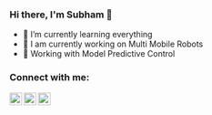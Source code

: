 ### Hi there, I'm Subham 👋



- 🌱 I’m currently learning everything 
- 🌱 I am currently working on Multi Mobile Robots
- 🌱 Working with Model Predictive Control
<!-- - ⚡ Fun fact: I love to play guitar -->

### Connect with me:
[<img align="left" alt="codeSTACKr | LinkedIn" width="22px" src="https://cdn.jsdelivr.net/npm/simple-icons@v3/icons/linkedin.svg" />][linkedin]
[<img align="left" alt="codeSTACKr | Twitter" width="22px" src="https://cdn.jsdelivr.net/npm/simple-icons@v3/icons/twitter.svg" />][twitter]
[<img align="left" alt="codeSTACKr | Instagram" width="22px" src="https://cdn.jsdelivr.net/npm/simple-icons@v3/icons/instagram.svg" />][instagram]


[twitter]: https://twitter.com/SubhamUpadhaya7
[instagram]: https://www.instagram.com/subhamupadhayay356/
[linkedin]: https://linkedin.com/in/upadhayay
